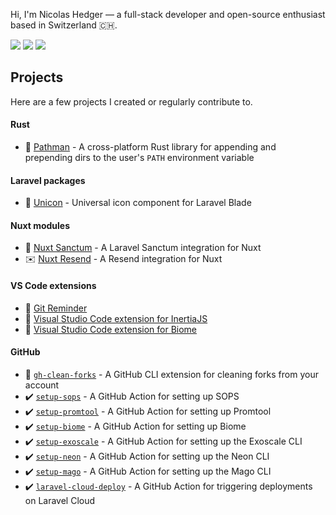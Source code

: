 Hi, I'm Nicolas Hedger — a full-stack developer and open-source enthusiast based in Switzerland 🇨🇭.

[![](https://img.shields.io/badge/LinkedIn-0072b1.svg?style=flat-square)](https://www.linkedin.com/in/nhedger/)
[![](https://img.shields.io/badge/Bluesky-1083fe.svg?style=flat-square)](https://bsky.app/profile/hedger.ch)
[![](https://img.shields.io/badge/X.com-000000.svg?style=flat-square)](https://twitter.com/nicolashedger)


## Projects

Here are a few projects I created or regularly contribute to.

#### Rust

- 🦀 [Pathman](https://crates.io/crates/pathman) - A cross-platform Rust library for appending and prepending dirs to the user's `PATH` environment variable

#### Laravel packages

- 🦄 [Unicon](https://github.com/unicon-rocks/unicon-laravel) - Universal icon component for Laravel Blade

#### Nuxt modules
- 🔑 [Nuxt Sanctum](https://github.com/nhedger/nuxt-sanctum) - A Laravel Sanctum integration for Nuxt
- ✉️ [Nuxt Resend](https://github.com/nhedger/nuxt-resend) - A Resend integration for Nuxt

#### VS Code extensions
- 🧩 [Git Reminder](https://github.com/nhedger/git-reminder)
- 🧩 [Visual Studio Code extension for InertiaJS](https://github.com/nhedger/vscode-inertia)
- 🧩 [Visual Studio Code extension for Biome](https://github.com/biomejs/biome-vscode)

#### GitHub
- 🧹 [`gh-clean-forks`](https://github.com/nhedger/gh-clean-forks) - A GitHub CLI extension for cleaning forks from your account
- ✔️ [`setup-sops`](https://github.com/nhedger/setup-sops) - A GitHub Action for setting up SOPS
- ✔️ [`setup-promtool`](https://github.com/nhedger/setup-promtool) - A GitHub Action for setting up Promtool
- ✔️ [`setup-biome`](https://github.com/biomejs/setup-biome) - A GitHub Action for setting up Biome
- ✔️ [`setup-exoscale`](https://github.com/nhedger/setup-exoscale) - A GitHub Action for setting up the Exoscale CLI
- ✔️ [`setup-neon`](https://github.com/nhedger/setup-neon) - A GitHub Action for setting up the Neon CLI
- ✔️ [`setup-mago`](https://github.com/nhedger/setup-mago) - A GitHub Action for setting up the Mago CLI
- ✔️ [`laravel-cloud-deploy`](https://github.com/nhedger/laravel-cloud-deploy) - A GitHub Action for triggering deployments on Laravel Cloud
